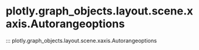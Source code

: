 # plotly.graph_objects.layout.scene.xaxis.Autorangeoptions

::: plotly.graph_objects.layout.scene.xaxis.Autorangeoptions
